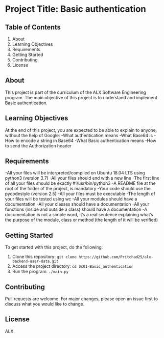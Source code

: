# Project Title: Basic authentication

## Table of Contents
1. About
2. Learning Objectives
3. Requirements
4. Getting Started
5. Contributing
6. License

## About <a name="about"></a>
This project is part of the curriculum of the ALX Software Engineering program. The main objective of this project is to understand and implement Basic authentication.

## Learning Objectives <a name="learning-objectives"></a>
At the end of this project, you are expected to be able to explain to anyone, without the help of Google:
-What authentication means
-What Base64 is
-How to encode a string in Base64
-What Basic authentication means
-How to send the Authorization header

## Requirements <a name="requirements"></a>
-All your files will be interpreted/compiled on Ubuntu 18.04 LTS using python3 (version 3.7)
-All your files should end with a new line
-The first line of all your files should be exactly #!/usr/bin/python3
-A README file at the root of the folder of the project, is mandatory
-Your code should use the pycodestyle (version 2.5)
-All your files must be executable
-The length of your files will be tested using wc
-All your modules should have a documentation
-All your classes should have a documentation
-All your functions (inside and outside a class) should have a documentation
-A documentation is not a simple word, it’s a real sentence explaining what’s the purpose of the module, class or method (the length of it will be verified)

## Getting Started <a name="getting-started"></a>
To get started with this project, do the following:

1. Clone this repository: `git clone https://github.com/Pritchad25/alx-backend-user-data.git`
2. Access the project directory: `cd 0x01-Basic_authentication`
3. Run the program: `./main.py`

## Contributing <a name="contributing"></a>
Pull requests are welcome. For major changes, please open an issue first to discuss what you would like to change.

## License <a name="license"></a>
ALX
